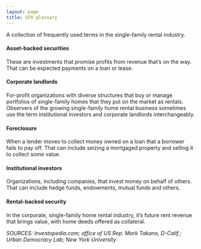 ```yaml
---
layout: page
title: SFR glossary
---
```


A collection of frequently used terms in the single-family rental industry.

#### Asset-backed securities
These are investments that promise profits from revenue that’s on the way. That can be expected payments on a loan or lease.

#### Corporate landlords
For-profit organizations with diverse structures that buy or manage portfolios of single-family homes that they put on the market as rentals. Observers of the growing single-family home rental business sometimes use the term institutional investors and corporate landlords interchangeably.

#### Foreclosure
When a lender moves to collect money owned on a loan that a borrower fails to pay off. That can include seizing a mortgaged property and selling it to collect some value.

#### Institutional investors
Organizations, including companies, that invest money on behalf of others. That can include hedge funds, endowments, mutual funds and others.

#### Rental-backed security
In the corporate, single-family home rental industry, it’s future rent revenue that brings value, with home deeds offered as collateral.

*SOURCES: Investopedia.com; office of US Rep. Mark Takano, D-Calif.; Urban Democracy Lab; New York University*